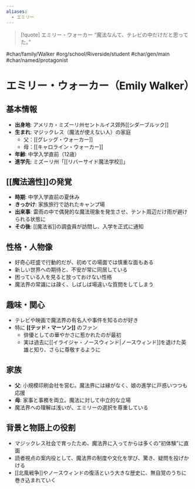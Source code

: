 ```yaml
---
aliases:
  - エミリー
---
```

>[!quote] エミリー・ウォーカー
“魔法なんて、テレビの中だけだと思ってた。”  

#char/family/Walker #org/school/Riverside/student #char/gen/main #char/named/protagonist
# エミリー・ウォーカー（Emily Walker）

## 基本情報
- **出身地**: アメリカ・ミズーリ州セントルイス郊外[[シダーブルック]]
- **生まれ**: マジックレス（魔法が使えない人）の家庭
	- 父：[[グレッグ・ウォーカー]]
	- 母：[[キャロライン・ウォーカー]]
- **年齢**: 中学入学直前（12歳）
- **進学先**: ミズーリ州「[[リバーサイド魔法学校]]」

## [[魔法適性]]の発覚
- **時期**: 中学入学直前の夏休み
- **きっかけ**: 家族旅行で訪れたキャンプ場
- **出来事**: 雷雨の中で偶発的な魔法現象を発生させ、テント周辺だけ雨が避けられる状態に
- **その後**: [[魔法省]]の調査員が訪問し、入学を正式に通知

## 性格・人物像
- 好奇心旺盛で行動的だが、初めての場面では慎重な面もある
- 新しい世界への期待と、不安が常に同居している
- 困っている人を見ると放っておけない性格
- 魔法界の常識には疎く、しばしば場違いな質問をしてしまう

## 趣味・関心
- テレビや映画で魔法界の有名人や事件を知るのが好き
- 特に **[[テッド・マーソン]]** のファン
  - 俳優としての華やかさに惹かれたのが最初
  - 実は過去に[[イライジャ・ノースウィンド|ノースウィンド]]を退けた英雄と知り、さらに尊敬するように

## 家族
- **父**: 小規模印刷会社を営む。魔法界には縁がなく、娘の進学に戸惑いつつも応援
- **母**: 家事と事務を両立。魔法に対して中立的な立場
- 魔法界への理解は浅いが、エミリーの選択を尊重している

## 背景と物語上の役割
- マジックレス社会で育ったため、魔法界に入ってからは多くの“初体験”に直面
- 読者視点の案内役として、魔法界の制度や文化を学び、驚き、疑問を投げかける
- [[北風戦争]]やノースウィンドの復活という大きな歴史に、無自覚のうちに巻き込まれていく
